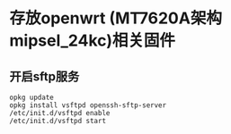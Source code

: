 # 存放openwrt (MT7620A架构mipsel_24kc)相关固件

## 开启sftp服务

```shell
opkg update
opkg install vsftpd openssh-sftp-server
/etc/init.d/vsftpd enable
/etc/init.d/vsftpd start
```
